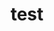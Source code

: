 ---
title: test

superuser: false


# Organizational groups that you belong to (for People widget)
#   Set this to `[]` or comment out if you are not using People widget.
user_groups:
- ALIS-Nord

---
